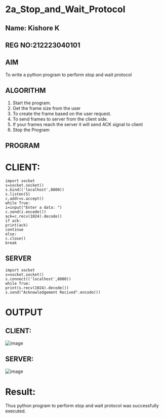 # 2a_Stop_and_Wait_Protocol
## Name: Kishore K
## REG NO:212223040101
## AIM 
To write a python program to perform stop and wait protocol
## ALGORITHM
1. Start the program.
2. Get the frame size from the user
3. To create the frame based on the user request.
4. To send frames to server from the client side.
5. If your frames reach the server it will send ACK signal to client
6. Stop the Program
## PROGRAM
# CLIENT:
```
import socket   
s=socket.socket()   
s.bind(('localhost',8000))  
s.listen(5)   
c,addr=s.accept()  
while True:   
i=input("Enter a data: ")   
c.send(i.encode())  
ack=c.recv(1024).decode()   
if ack:   
print(ack)   
continue   
else:   
c.close()  
break   
```
## SERVER
```
import socket   
s=socket.socket()   
s.connect(('localhost',8000))   
while True:   
print(s.recv(1024).decode())   
s.send("Acknowledgement Recived".encode())   
```
# OUTPUT
## CLIENT:
![image](https://github.com/kishore2109K/2a_Stop_and_Wait_Protocol/assets/152274619/bf820695-9ebc-4c9c-a6fb-132d88cd15c2)

## SERVER:
![image](https://github.com/kishore2109K/2a_Stop_and_Wait_Protocol/assets/152274619/c045a47c-61b4-43db-96e2-bcba91274d5b)


# Result:
Thus python program to perform stop and wait protocol was successfully executed.
